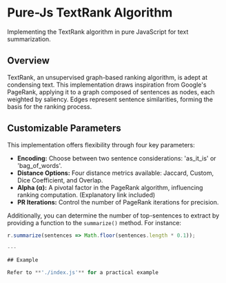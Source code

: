 # Pure-Js TextRank Algorithm

Implementing the TextRank algorithm in pure JavaScript for text summarization.

## Overview

TextRank, an unsupervised graph-based ranking algorithm, is adept at condensing text. This implementation draws inspiration from Google's PageRank, applying it to a graph composed of sentences as nodes, each weighted by saliency. Edges represent sentence similarities, forming the basis for the ranking process.

## Customizable Parameters

This implementation offers flexibility through four key parameters:

- **Encoding:** Choose between two sentence considerations: 'as_it_is' or 'bag_of_words'.
- **Distance Options:** Four distance metrics available: Jaccard, Custom, Dice Coefficient, and Overlap.
- **Alpha (α):** A pivotal factor in the PageRank algorithm, influencing ranking computation. (Explanatory link included)
- **PR Iterations:** Control the number of PageRank iterations for precision.

Additionally, you can determine the number of top-sentences to extract by providing a function to the `summarize()` method. For instance:

```javascript
r.summarize(sentences => Math.floor(sentences.length * 0.1));

---

## Example

Refer to **'./index.js'** for a practical example
